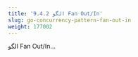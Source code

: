 ```yaml
---
title: '9.4.2 الگو Fan Out/In'
slug: go-concurrency-pattern-fan-out-in
weight: 177002
---
```


الگو Fan Out/In...